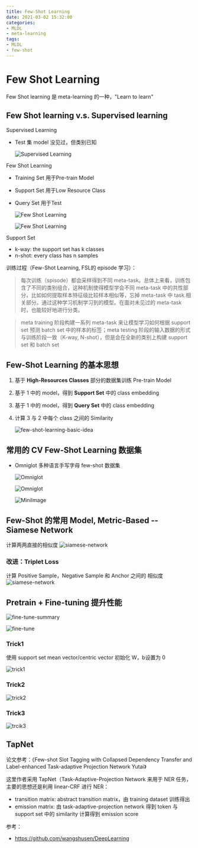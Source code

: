 ```yaml
---
title: Few-Shot Learning
date: 2021-03-02 15:32:00
categories:
- MLDL
- meta-learning
tags:
- MLDL
- few-shot
---
```


# Few Shot Learning

Few Shot learning 是 meta-learning 的一种，"Learn to learn"

## Few Shot learning v.s. Supervised learning

Supervised Learning

- Test 集 model 没见过，但类别已知

    ![Supervised Learning](./few-shot-learning/supervised-learning.png)

Few Shot Learning

- Training Set 用于Pre-train Model
- Support Set 用于Low Resource Class
- Query Set 用于Test

    ![Few Shot Learning](./few-shot-learning/few-shot-learning.png)

    ![Few Shot Learning](./few-shot-learning/few-shot-learning2.png)

Support Set

- k-way: the support set has k classes
- n-shot: every class has n samples

训练过程（Few-Shot Learning, FSL的 episode 学习）：

> 每次训练（spisode）都会采样得到不同 meta-task。总体上来看，训练包含了不同的类别组合，这种机制使得模型学会不同 meta-task 中的共性部分，比如如何提取样本特征级比较样本相似等，忘掉 meta-task 中 task 相关部分。通过这种学习机制学习到的模型。在面对未见过的 meta-task 时，也能较好地进行分类。

> meta training 阶段构建一系列 meta-task 来让模型学习如何根据 support set 预测 batch set 中的样本的标签；meta testing 阶段的输入数据的形式与训练阶段一致（K-way, N-shot），但是会在全新的类别上构建 support set 和 batch set

## Few-Shot Learning 的基本思想

1. 基于 **High-Resources Classes** 部分的数据集训练 Pre-train Model
2. 基于 1 中的 model，得到 **Support Set** 中的 class embedding
3. 基于 1 中的 model，得到 **Query Set** 中的 class embedding
4. 计算 3 与 2 中每个 class 之间的 Similarity

    ![few-shot-learning-basic-idea](./few-shot-learning/few-shot-basic-idea.png)

## 常用的 CV Few-Shot Learning 数据集

- Omniglot 多种语言手写字母 few-shot 数据集

    ![Omniglot](./few-shot-learning/Dataset1.png)

    ![Omniglot](./few-shot-learning/Dataset1-1.png)

    ![MiniImage](./few-shot-learning/Dataset2.png)

## Few-Shot 的常用 Model, Metric-Based -- Siamese Network

计算两两直接的相似度
    ![siamese-network](./few-shot-learning/siamese-network1.png)

### 改进：Triplet Loss

计算 Positive Sample，Negative Sample 和 Anchor 之间的 相似度
    ![siamese-network](./few-shot-learning/siamese-network2.png)

## Pretrain + Fine-tuning 提升性能

![fine-tune-summary](./few-shot-learning/fine-tune-summary.png)

![fine-tune](./few-shot-learning/fine-tune.png)

### Trick1

使用 support set mean vector/centric vector 初始化 W，b设置为 0

![trick1](./few-shot-learning/fine-tune-trick1.png)

### Trick2

![trick2](./few-shot-learning/fine-tune-trick2.png)

### Trick3

![trcik3](./few-shot-learning/fine-tune-trick3.png)


## TapNet

论文参考：《Few-shot Slot Tagging with Collapsed Dependency Transfer and Label-enhanced Task-adaptive Projection Network Yutai》

这里作者采用 TapNet（Task-Adaptive-Projection Network 来用于 NER 任务，主要的思想还是利用 linear-CRF 进行 NER：
- transition matrix: abstract transition matrix，由 training dataset 训练得出
- emission matrix: 由 task-adaptive-projection network 得到 token 与 support set 中的 similarity 计算得到 emission score

参考：

- https://github.com/wangshusen/DeepLearning